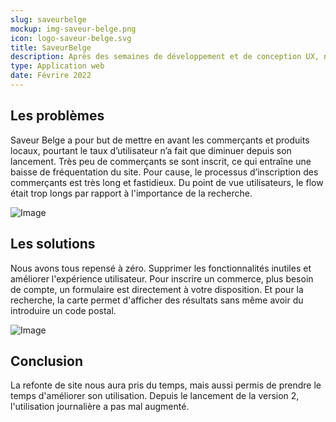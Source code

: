 ```yaml
---
slug: saveurbelge
mockup: img-saveur-belge.png
icon: logo-saveur-belge.svg
title: SaveurBelge
description: Après des semaines de développement et de conception UX, nous avons développé notre service SaveurBelge ! L'initiative citoyenne visant à mettre en avant les petits producteurs locaux près de chez vous !
type: Application web
date: Févrire 2022
---
```

## Les problèmes

Saveur Belge a pour but de mettre en avant les commerçants et produits locaux, pourtant le taux d’utilisateur n’a fait que diminuer depuis son lancement. Très peu de commerçants se sont inscrit, ce qui entraîne une baisse de fréquentation du site. Pour cause, le processus d’inscription des commerçants est très long et fastidieux. Du point de vue utilisateurs, le flow était trop longs par rapport à l'importance de la recherche.

![Image](/portfolio/saveurbelge/les-commerces-locaux.png)

## Les solutions

Nous avons tous repensé à zéro. Supprimer les fonctionnalités inutiles et améliorer l'expérience utilisateur. Pour inscrire un commerce, plus besoin de compte, un formulaire est directement à votre disposition. Et pour la recherche, la carte permet d'afficher des résultats sans même avoir du introduire un code postal.

![Image](/portfolio/saveurbelge/saveur-belge-mobile.png)

## Conclusion

La refonte de site nous aura pris du temps, mais aussi permis de prendre le temps d'améliorer son utilisation. Depuis le lancement de la version 2, l'utilisation journalière a pas mal augmenté.